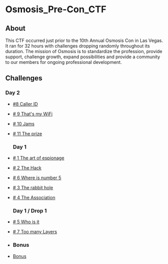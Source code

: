 # Osmosis_Pre-Con_CTF

## About

This CTF occurred just prior to the 10th Annual Osmosis Con in Las Vegas. It ran for 32 hours with challenges dropping randomly throughout its duration. The mission of Osmosis is to standardize the profession, provide support, challenge growth, expand possibilities and provide a community to our members for ongoing professional development. 

## Challenges

### Day 2

* [#8 Caller ID](<challenges/day-2/caller-id/>)

* [# 9 That's my WiFi](challenges/day-2/thats-my-wifi/)

* [# 10 Jams](<challenges/day-2/jams/>)

* [# 11 The prize](<challenges/day-2/the-prize/>)
  
  ### Day 1

* [# 1 The art of espionage ](<challenges/day-1/1-the-art-of-espionage/>)

* [# 2 The Hack](<challenges/day-1/2-the-hack/>)

* [# 6 Where is number 5](<challenges/day-1/6-where-is-number-5/>)

* [# 3 The rabbit hole](<challenges/day-1/3-the-rabbit-hole/>)

* [# 4 The Association](<challenges/day-1/4-the-association/>)
  
  ### Day 1 / Drop 1

* [# 5 Who is it](<challenges/day-1--drop-1/5-who-is-it/>)

* [# 7 Too many Layers ](<challenges/day-1--drop-1/too-many-layers/>)

* ### Bonus

* [Bonus](<challenges/bonus/bonus/>)
